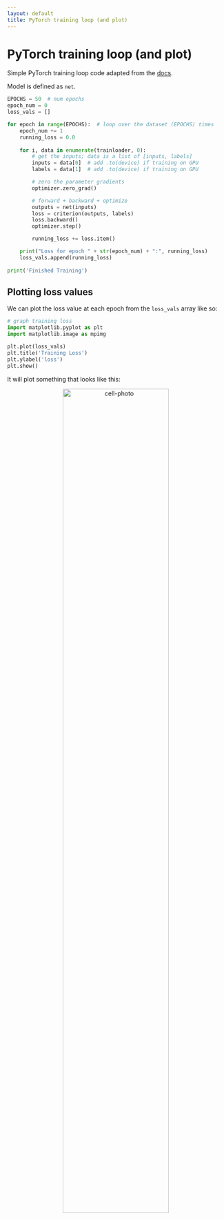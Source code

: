 ```yaml
---
layout: default
title: PyTorch training loop (and plot)
---
```


# PyTorch training loop (and plot) 

Simple PyTorch training loop code adapted from the [docs](https://pytorch.org/tutorials/beginner/blitz/cifar10_tutorial.html#test-the-network-on-the-test-data). 

Model is defined as `net`. 

```python
EPOCHS = 50  # num epochs 
epoch_num = 0
loss_vals = []

for epoch in range(EPOCHS):  # loop over the dataset (EPOCHS) times 
    epoch_num += 1
    running_loss = 0.0
    
    for i, data in enumerate(trainloader, 0):
        # get the inputs; data is a list of [inputs, labels]
        inputs = data[0]  # add .to(device) if training on GPU 
        labels = data[1]  # add .to(device) if training on GPU 

        # zero the parameter gradients
        optimizer.zero_grad()

        # forward + backward + optimize
        outputs = net(inputs) 
        loss = criterion(outputs, labels) 
        loss.backward()
        optimizer.step()

        running_loss += loss.item() 

    print("Loss for epoch " + str(epoch_num) + ":", running_loss)
    loss_vals.append(running_loss)
    
print('Finished Training')
```

## Plotting loss values 

We can plot the loss value at each epoch from the `loss_vals` array like so: 

```python
# graph training loss 
import matplotlib.pyplot as plt 
import matplotlib.image as mpimg

plt.plot(loss_vals)
plt.title('Training Loss')
plt.ylabel('loss')
plt.show()
```

It will plot something that looks like this: 

<p align="center">
<img src="https://user-images.githubusercontent.com/57341225/147832975-657a43aa-0fe1-4568-9474-df827b73c292.png" alt="cell-photo" style="width:70%;"/>
</p>

<!-- ![image](https://user-images.githubusercontent.com/57341225/147832975-657a43aa-0fe1-4568-9474-df827b73c292.png)
 -->
